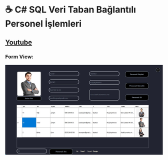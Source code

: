 # ☕ C# SQL Veri Taban Bağlantılı Personel İşlemleri
## [ Youtube ](https://www.youtube.com/channel/UCkOkVQFjxDOX9DY6YrQ56Bw)
### Form View:
<img  src="personel.JPG" align="right"/>
